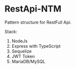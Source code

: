 # RestApi-NTM
Pattern structure for RestFull Api.

Stack:
1. NodeJs
2. Express with TypeScript
3. Sequelize
4. JWT Token
5. MariaDB/MySQL
